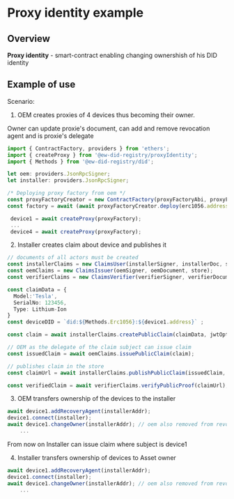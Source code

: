 # Proxy identity example

## Overview

**Proxy identity** - smart-contract enabling changing ownershish of his DID identity

## Example of use

Scenario:

1. OEM creates proxies of 4 devices thus becoming their owner. 

Owner can update proxie's document, can add and remove revocation agent and is proxie's delegate

``` typescript
import { ContractFactory, providers } from 'ethers';
import { createProxy } from '@ew-did-registry/proxyIdentity'; 
import { Methods } from '@ew-did-registry/did';

let oem: providers.JsonRpcSigner;
let installer: providers.JsonRpcSigner;

/* Deploying proxy factory from oem */
const proxyFactoryCreator = new ContractFactory(proxyFactoryAbi, proxyFactoryBytecode, oem); 
const factory = await (await proxyFactoryCreator.deploy(erc1056.address)).deployed(); 

 device1 = await createProxy(proxyFactory); 
 ...
 device4 = await createProxy(proxyFactory);
 ```

2. Installer creates claim about device and publishes it

``` typescript
// documents of all actors must be created
const installerClaims = new ClaimsUser(installerSigner, installerDoc, store);
const oemClaims = new ClaimsIssuer(oemSigner, oemDocument, store);
const verifierClaims = new ClaimsVerifier(verifierSigner, verifierDocument, store);

const claimData = {
  Model:'Tesla',
  SerialNo: 123456,
  Type: Lithium-Ion
}
const deviceDID = `did:${Methods.Erc1056}:${device1.address}` ;

const claim = await installerClaims.createPublicClaim(claimData, jwtOptions = { subject: deviceDID});

// OEM as the delegate of the claim subject can issue claim
const issuedClaim = await oemClaims.issuePublicClaim(claim);

// publishes claim in the store
const claimUrl = await installerClaims.publishPublicClaim(issuedClaim, claimData);

const verifiedClaim = await verifierClaims.verifyPublicProof(claimUrl); 
```

3. OEM transfers ownership of the devices to the installer

``` typescript
await device1.addRecoveryAgent(installerAddr); 
device1.connect(installer);
await device1.changeOwner(installerAddr); // oem also removed from revocation agents and delegates
    ...
```

From now on Installer can issue claim where subject is device1

4. Installer transfers ownership of devices to Asset owner

``` typescript
await device1.addRecoveryAgent(installerAddr); 
device1.connect(installer);
await device1.changeOwner(installerAddr); // oem also removed from revocation agents and delegates
    ...
```

 
 
